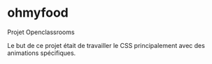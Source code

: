 # ohmyfood

Projet Openclassrooms

Le but de ce projet était de travailler le CSS principalement avec des animations spécifiques.
